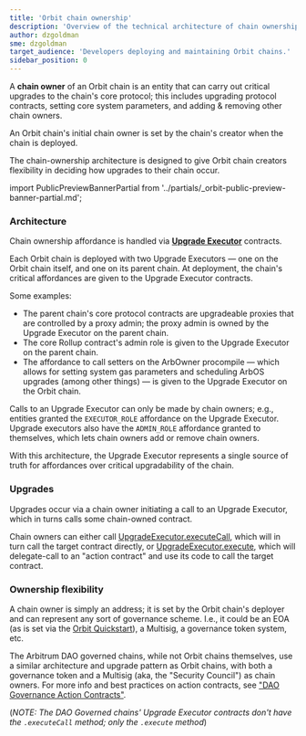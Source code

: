 ```yaml
---
title: 'Orbit chain ownership'
description: 'Overview of the technical architecture of chain ownership affordances on Orbit chains.'
author: dzgoldman
sme: dzgoldman
target_audience: 'Developers deploying and maintaining Orbit chains.'
sidebar_position: 0
---
```


A **chain owner** of an <a data-quicklook-from='arbitrum-orbit'>Orbit</a> chain is an entity that can carry out critical upgrades to the chain's core protocol; this includes upgrading protocol contracts, setting core system parameters, and adding & removing other chain owners.

An Orbit chain's initial chain owner is set by the chain's creator when the chain is deployed.

The chain-ownership architecture is designed to give Orbit chain creators flexibility in deciding how upgrades to their chain occur.

import PublicPreviewBannerPartial from '../partials/_orbit-public-preview-banner-partial.md';

<PublicPreviewBannerPartial />

### Architecture

Chain ownership affordance is handled via [**Upgrade Executor**](https://github.com/OffchainLabs/upgrade-executor) contracts.

Each Orbit chain is deployed with two Upgrade Executors — one on the Orbit chain itself, and one on its <a data-quicklook-from='parent-chain'>parent chain.</a> At deployment, the chain's critical affordances are given to the Upgrade Executor contracts.

Some examples:

- The parent chain's core protocol contracts are upgradeable proxies that are controlled by a proxy admin; the proxy admin is owned by the Upgrade Executor on the parent chain.
- The core Rollup contract's admin role is given to the Upgrade Executor on the parent chain.
- The affordance to call setters on the ArbOwner procompile — which allows for setting system gas parameters and scheduling ArbOS upgrades (among other things) — is given to the Upgrade Executor on the Orbit chain.

Calls to an Upgrade Executor can only be made by chain owners; e.g., entities granted the `EXECUTOR_ROLE` affordance on the Upgrade Executor. Upgrade executors also have the `ADMIN_ROLE` affordance granted to themselves, which lets chain owners add or remove chain owners.

With this architecture, the Upgrade Executor represents a single source of truth for affordances over critical upgradability of the chain.

### Upgrades

Upgrades occur via a chain owner initiating a call to an Upgrade Executor, which in turns calls some chain-owned contract.

Chain owners can either call [UpgradeExecutor.executeCall](https://github.com/OffchainLabs/upgrade-executor/blob/a8d3020c2771d164ebd323b1d99249049fe749f9/src/UpgradeExecutor.sol#L73), which will in turn call the target contract directly, or [UpgradeExecutor.execute](https://github.com/OffchainLabs/upgrade-executor/blob/a8d3020c2771d164ebd323b1d99249049fe749f9/src/UpgradeExecutor.sol#L57), which will delegate-call to an "action contract" and use its code to call the target contract.

### Ownership flexibility

A chain owner is simply an address; it is set by the Orbit chain's deployer and can represent any sort of governance scheme. I.e., it could be an EOA (as is set via the [Orbit Quickstart](../orbit-quickstart.mdx)), a Multisig, a governance token system, etc.

The Arbitrum DAO governed chains, while not Orbit chains themselves, use a similar architecture and upgrade pattern as Orbit chains, with both a governance token and a Multisig (aka, the "Security Council") as chain owners. For more info and best practices on action contracts, see ["DAO Governance Action Contracts"](https://github.com/ArbitrumFoundation/governance/blob/main/src/gov-action-contracts/README.md).

(_NOTE: The DAO Governed chains' Upgrade Executor contracts don't have the `.executeCall` method; only the `.execute` method_)
